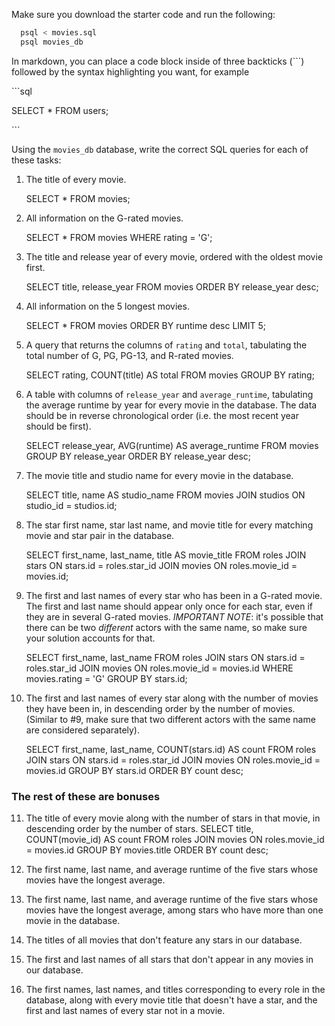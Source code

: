 Make sure you download the starter code and run the following:

```sh
  psql < movies.sql
  psql movies_db
```

In markdown, you can place a code block inside of three backticks (```) followed by the syntax highlighting you want, for example

\```sql

SELECT \* FROM users;

\```

Using the `movies_db` database, write the correct SQL queries for each of these tasks:

1.  The title of every movie.

    SELECT \* FROM movies;

2.  All information on the G-rated movies.

    SELECT \* FROM movies WHERE rating = 'G';

3.  The title and release year of every movie, ordered with the
    oldest movie first.

    SELECT title, release_year FROM movies ORDER BY release_year desc;

4.  All information on the 5 longest movies.

    SELECT \* FROM movies ORDER BY runtime desc LIMIT 5;

5.  A query that returns the columns of `rating` and `total`, tabulating the
    total number of G, PG, PG-13, and R-rated movies.

    SELECT rating, COUNT(title) AS total FROM movies GROUP BY rating;

6.  A table with columns of `release_year` and `average_runtime`,
    tabulating the average runtime by year for every movie in the database. The data should be in reverse chronological order (i.e. the most recent year should be first).

    SELECT release_year, AVG(runtime) AS average_runtime FROM movies GROUP BY release_year ORDER BY release_year desc;

7.  The movie title and studio name for every movie in the
    database.

    SELECT title, name AS studio_name FROM movies JOIN studios ON studio_id = studios.id;

8.  The star first name, star last name, and movie title for every
    matching movie and star pair in the database.

    SELECT first_name, last_name, title AS movie_title FROM roles JOIN stars ON stars.id = roles.star_id JOIN movies ON roles.movie_id = movies.id;

9.  The first and last names of every star who has been in a G-rated movie. The first and last name should appear only once for each star, even if they are in several G-rated movies. _IMPORTANT NOTE_: it's possible that there can be two _different_ actors with the same name, so make sure your solution accounts for that.

    SELECT first_name, last_name FROM roles JOIN stars ON stars.id = roles.star_id JOIN movies ON roles.movie_id = movies.id WHERE movies.rating = 'G' GROUP BY stars.id;

10. The first and last names of every star along with the number
    of movies they have been in, in descending order by the number of movies. (Similar to #9, make sure
    that two different actors with the same name are considered separately).

    SELECT first_name, last_name, COUNT(stars.id) AS count FROM roles JOIN stars ON stars.id = roles.star_id JOIN movies ON roles.movie_id = movies.id GROUP BY stars.id ORDER BY count desc;

### The rest of these are bonuses

11. The title of every movie along with the number of stars in
    that movie, in descending order by the number of stars.
    SELECT title, COUNT(movie_id) AS count FROM roles JOIN movies ON roles.movie_id = movies.id GROUP BY movies.title ORDER BY count desc;

12. The first name, last name, and average runtime of the five
    stars whose movies have the longest average.

13. The first name, last name, and average runtime of the five
    stars whose movies have the longest average, among stars who have more than one movie in the database.

14. The titles of all movies that don't feature any stars in our
    database.

15. The first and last names of all stars that don't appear in any movies in our database.

16. The first names, last names, and titles corresponding to every
    role in the database, along with every movie title that doesn't have a star, and the first and last names of every star not in a movie.
